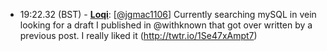 * <a id="19:22.32">19:22.32 (BST)</a> - __[Loqi](https://github.com/Loqi)__: [<a href="https://twitter.com/jgmac1106">@jgmac1106</a>] Currently searching mySQL in vein looking for a draft I published in @withknown that got over written by a previous post. I really liked it (http://twtr.io/1Se47xAmpt7)
